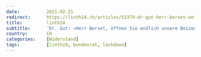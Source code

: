 ```yaml
---
date:          2021-02-21
redirect:      https://linth24.ch/articles/53379-dr-gut-herr-berset-oeffnen-sie-endlich-unsere-beizen
title:         linth24
subtitle:      'Dr. Gut: «Herr Berset, öffnen Sie endlich unsere Beizen!»'
country:       CH
categories:    [Widerstand]
tags:          [linth24, bundesrat, lockdown]
---
```

